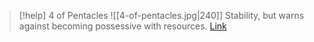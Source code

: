 > [!help]  4 of Pentacles
> ![[4-of-pentacles.jpg|240]]
> Stability, but warns against becoming possessive with resources.
> [Link](https://daily-tarot.squarespace.com/four-of-pentacles)